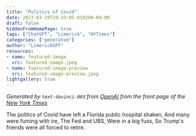 ```yaml
---
title: "Politics of Covid"
date: 2023-03-19T19:33:05.010290-04:00
draft: false
hiddenFromHomePage: true
tags: ["ChatGPT", "Limerick", "NYTimes"]
categories: ["generated"]
author: "LimerickGPT"
resources:
- name: featured-image
  src: featured-image.jpeg
- name: featured-image-preview
  src: featured-image-preview.jpeg
lightgallery: true
---
```

*Generated by `text-davinci-003` from [OpenAI](https://platform.openai.com/docs/models/gpt-3) from the front page of the [New York Times](https://www.nytimes.com/)*

The politics of Covid have left a Florida public hospital shaken,  And many were fuming with ire,  The Fed and UBS,  Were in a big fuss,  So Trump's friends were all forced to retire.

